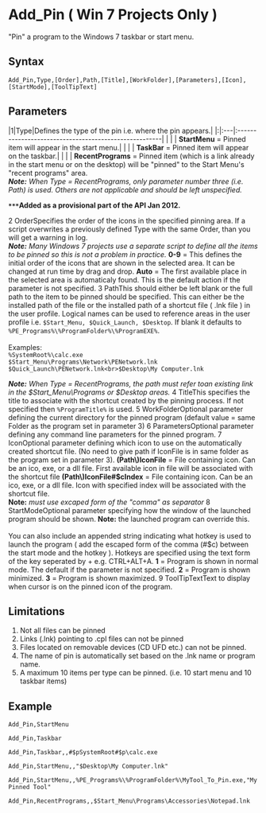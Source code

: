 # Add\_Pin ( Win 7 Projects Only ) #

"Pin" a program to the Windows 7 taskbar or start menu.

## Syntax ##
```
Add_Pin,Type,[Order],Path,[Title],[WorkFolder],[Parameters],[Icon],[StartMode],[ToolTipText] 
```

## Parameters ##
|1|Type|Defines the type of the pin i.e. where the pin appears.|
|:|:---|:------------------------------------------------------|
|  |  | **StartMenu** = Pinned item will appear in the start menu.|
|  |  | **TaskBar** = Pinned item will appear on the taskbar.|
|  |  | **RecentPrograms** = Pinned item (which is a link already in the start menu or on the desktop) will be "pinned" to the Start Menu's "recent programs" area. <br> <i><b>Note:</b> When Type = RecentPrograms, only parameter number three (i.e. Path) is used. Others are not applicable and should be left unspecified.</i> <p> <b><code>***</code>Added as a provisional part of the API Jan 2012.</b>
<tr><td>2 </td><td>Order</td><td>Specifies the order of the icons in the specified pinning area. If a script overwrites a previously defined Type with the same Order, than you will get a warning in log. <br><i><b>Note:</b> Many Windows 7 projects use a separate script to define all the items to be pinned so this is not a problem in practice.</i> </td></tr>
<tr><td>  </td><td>  </td><td><b>0-9</b> = This defines the initial order of the icons that are shown in the selected area. It can be changed at run time by drag and drop.</td></tr>
<tr><td>  </td><td>  </td><td><b>Auto</b> = The first available place in the selected area is automaticaly found. This is the default action if the parameter is not specified.</td></tr>
<tr><td>3 </td><td>Path</td><td>This should either be left blank or the full path to the item to be pinned should be specified. This can either be the installed path of the file or the installed path of a shortcut file ( .lnk file ) in the user profile. Logical names can be used to reference areas in the user profile i.e. <code>$Start_Menu, $Quick_Launch, $Desktop</code>. If blank it defaults to <code>%PE_Programs%\%ProgramFolder%\%ProgramEXE%</code>.<br><br>Examples:<br><code>%SystemRoot%\calc.exe</code><br><code>$Start_Menu\Programs\Network\PENetwork.lnk</code><br><code>$Quick_Launch\PENetwork.lnk&lt;br&gt;$Desktop\My Computer.lnk</code><p><i><b>Note:</b> When Type = RecentPrograms, the path must refer toan existing link in the $Start_Menu\Programs or $Desktop areas.</i></td></tr>
<tr><td>4 </td><td>Title</td><td>This specifies the title to associate with the shortcut created by the pinning process. If not specified then <code>%ProgramTitle%</code> is used.</td></tr>
<tr><td>5 </td><td>WorkFolder</td><td>Optional parameter defining the current directory for the pinned program (default value = same Folder as the program set in parameter 3)</td></tr>
<tr><td>6 </td><td>Parameters</td><td>Optional parameter defining any command line parameters for the pinned program.</td></tr>
<tr><td>7 </td><td>Icon</td><td>Optional parameter defining which icon to use on the automatically created shortcut file. (No need to give path if IconFile is in same folder as the program set in parameter 3).</td></tr>
<tr><td>  </td><td>  </td><td><b>(Path\)IconFile</b> = File containing icon. Can be an ico, exe, or a dll file. First available icon in file will be associated with the shortcut file</td></tr>
<tr><td>  </td><td>  </td><td><b>(Path\)IconFile#$cIndex</b> = File containing icon. Can be an ico, exe, or a dll file. Icon with specified index will be associated with the shortcut file. <br><b>Note:</b> <i>must use excaped form of the "comma" as separator</i></td></tr>
<tr><td>8 </td><td>StartMode</td><td>Optional parameter specifying how the window of the launched program should be shown. <b>Note:</b> the launched program can override this. <br><br>You can also include an appended string indicating what hotkey is used to launch the program ( add the escaped form of the comma (#$c) between the start mode and the hotkey ). Hotkeys are specified using the text form of the key seperated by + e.g. CTRL+ALT+A.</td></tr>
<tr><td>  </td><td>  </td><td><b>1</b> = Program is shown in normal mode. The default if the parameter is not specified.</td></tr>
<tr><td>  </td><td>  </td><td><b>2</b> = Program is shown minimized.</td></tr>
<tr><td>  </td><td>  </td><td><b>3</b> = Program is shown maximized.</td></tr>
<tr><td>9 </td><td>ToolTipText</td><td>Text to display when cursor is on the pinned icon of the program.</td></tr></tbody></table>

<h2>Limitations</h2>
<ol><li>Not all files can be pinned<br>
</li><li>Links (.lnk) pointing to .cpl files can not be pinned<br>
</li><li>Files located on removable devices (CD UFD etc.) can not be pinned.<br>
</li><li>The name of pin is automatically set based on the .lnk name or program name.<br>
</li><li>A maximum 10 items per type can be pinned. (i.e. 10 start menu and 10 taskbar items)</li></ol>

<h2>Example</h2>
<pre><code>Add_Pin,StartMenu<br>
Add_Pin,Taskbar<br>
Add_Pin,Taskbar,,#$pSystemRoot#$p\calc.exe<br>
Add_Pin,StartMenu,,"$Desktop\My Computer.lnk"<br>
Add_Pin,StartMenu,,%PE_Programs%\%ProgramFolder%\MyTool_To_Pin.exe,"My Pinned Tool"<br>
Add_Pin,RecentPrograms,,$Start_Menu\Programs\Accessories\Notepad.lnk<br>
</code></pre>